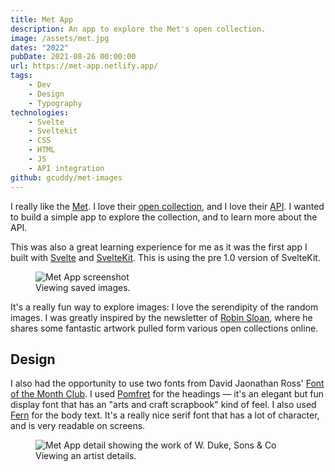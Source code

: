 ```yaml
---
title: Met App
description: An app to explore the Met's open collection.
image: /assets/met.jpg
dates: "2022"
pubDate: 2021-08-26 00:00:00
url: https://met-app.netlify.app/
tags:
    - Dev
    - Design
    - Typography
technologies:
    - Svelte
    - Sveltekit
    - CSS
    - HTML
    - JS
    - API integration
github: gcuddy/met-images
---
```


I really like the [Met](https://www.metmuseum.org/). I love their [open collection](https://www.metmuseum.org/art/collection), and I love their [API](https://metmuseum.github.io/). I wanted to build a simple app to explore the collection, and to learn more about the API.

This was also a great learning experience for me as it was the first app I built with [Svelte](https://svelte.dev/) and [SvelteKit](https://kit.svelte.dev/). This is using the pre 1.0 version of SvelteKit.

<figure>
    <img src="/assets/met-saved.jpg" alt="Met App screenshot" />
    <figcaption>Viewing saved images.</figcaption>
</figure>

It's a really fun way to explore images: I love the serendipity of the random images. I was greatly inspired by the newsletter of [Robin Sloan](https://www.robinsloan.com/), where he shares some fantastic artwork pulled form various open collections online.

## Design

I also had the opportunity to use two fonts from David Jaonathan Ross' [Font of the Month Club](https://djr.com/fotm/). I used [Pomfret](https://djr.com/notes/pomfret-font-of-the-month) for the headings — it's an elegant but fun display font that has an "arts and craft scrapbook" kind of feel. I also used [Fern](https://djr.com/fern) for the body text. It's a really nice serif font that has a lot of character, and is very readable on screens.

<figure>
    <img src="/assets/met-detail.jpg" alt="Met App detail showing the work of W. Duke, Sons & Co" />
    <figcaption>Viewing an artist details.</figcaption>
</figure>
